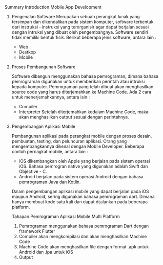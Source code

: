 Summary Introduction Mobile App Development

1. Pengenalan Software
	Merupakan sebuah perangkat lunak yang tersimpan dan dikendalikan pada sistem komputer, software terbentuk dari instruksi - instruksi yang terorganisir agar dapat berjalan sesuai dengan intruksi yang dibuat oleh pengembangnya. Software sendiri tidak memiliki bentuk fisik. Berikut beberapa jenis software, antara lain :
	- Web
	- Destkop
	- Mobile

2. Proses Pembangunan Software
	
	Software dibangun menggunakan bahasa pemrograman, dimana bahasa pemrograman digunakan untuk memberikan perintah atau intruksi kepada komputer. Pemrograman yang telah dibuat akan menghasilkan source code yang harus diterjemahkan ke Machine Code.
Ada 2 cara untuk menerjemahkannya, antara lain :
	- Compiler
	- Interpreter
Setelah diterjemahkan kedalam Machine Code, maka akan menghasilkan output sesuai dengan perintahnya.

3. Pengembangan Aplikasi Mobile
	
	Pembangunan aplikasi pada perangkat mobile dengan proses desain, pembuatan, testing, dan peluncuran aplikasi. Orang yang mengembangkannya dikenal dengan Mobile Developer. Beberapa contoh pernagkat mobile, antara lain :
	- iOS dikembangkan oleh Apple yang berjalan pada sistem operasi iOS. Bahasa pemrogran native yang digunakan adalah Swift dan Objective - C.
	- Android berjalan pada sistem operasi Android dengan bahasa pemrograman Java dan Kotlin. 
	
	Dalam pengembangan aplikasi mobile yang dapat berjalan pada iOS maupun Android, sering digunakan bahasa pemrograman dart. Dimana hanya membuat kode satu kali dan dapat dijalankan pada beberapa platform.
	
	Tahapan Pemrograman Aplikasi Mobile Multi Platform
	1. Pemrograman menggunakan bahasa pemrograman Dart dengan framework Flutter
	2. Compiler akan mengkompilasi dan akan menghasilkan Machine Code
	3. Machine Code akan menghasilkan file dengan format .apk untuk Android dan .ipa untuk iOS
	4. Output